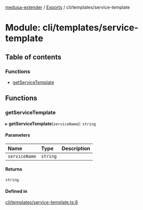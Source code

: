 [medusa-extender](../README.md) / [Exports](../modules.md) / cli/templates/service-template

# Module: cli/templates/service-template

## Table of contents

### Functions

- [getServiceTemplate](cli_templates_service_template.md#getservicetemplate)

## Functions

### getServiceTemplate

▸ **getServiceTemplate**(`serviceName`): `string`

#### Parameters

| Name | Type | Description |
| :------ | :------ | :------ |
| `serviceName` | `string` |  |

#### Returns

`string`

#### Defined in

[cli/templates/service-template.ts:8](https://github.com/adrien2p/medusa-extender/blob/4d59aa3/src/cli/templates/service-template.ts#L8)
